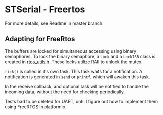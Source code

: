 # STSerial - Freertos

For more details, see Readme in master branch.

## Adapting for FreeRtos

The buffers are locked for simultaneous accessing using binary semaphores. To lock the binary semaphore, a `Lock` and a `LockISR` class is created in [rtos_utils.h](src/rtos_utils.h). These locks utilize RAII to unlock the mutex.

`tick()` is called in it's own task. This task waits for a notification. A notification is generated in `send` or `printf`, which will awaken this task.

In the receive callback, and optional task will be notified to handle the incoming data, without the need for checking periodically.

Tests had to be deleted for UART, until I figure out how to implement them using FreeRTOS in platformio.
